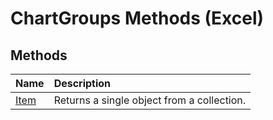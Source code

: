 
# ChartGroups Methods (Excel)

## Methods



|**Name**|**Description**|
|:-----|:-----|
|[Item](29ca6f13-96b7-bd43-9562-480c467ef7db.md)|Returns a single object from a collection.|
